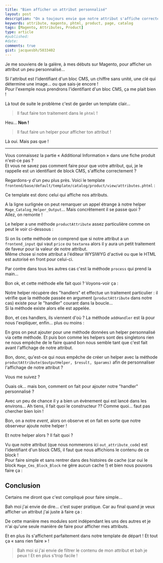 ```yaml
---
title: "Bien afficher un attribut personnalisé"
layout: post
description: "On a toujours envie que notre attribut s'affiche correctement dans notre page produit ou notre catalogue sans créer de dépendances... Explication !"
keywords: attribute, magento, phtml, product, page, catalog
tags: [Magento, Attributes, Product]
type: article
#published:
#date: 
comments: true
gist: jacquesbh/5033402
---
```


Je me souviens de la galère, à mes débuts sur Magento, pour afficher un attribut un peu personnalisé...

Si l'attribut est l'identifiant d'un bloc CMS, un chiffre sans unité, une clé qui détermine une image... ou que sais-je encore !  
Pour l'exemple nous prendrons l'identifiant d'un bloc CMS, ça me plait bien !

Là tout de suite le problème c'est de garder un template clair...

> Il faut faire ton traitement dans le `phtml` !

Heu... **Non !**

> Il faut faire un helper pour afficher ton attribut !

Là oui. Mais pas que !

<!-- more start -->

--------

Vous connaissez la partie « Additional Information » dans une fiche produit n'est-ce pas ?  
Et vous ne savez pas comment faire pour que votre attribut, qui, je le rappelle est un identifiant de block CMS, s'affiche correctement ?

Regardons-y d'un peu plus près. Voici le template `frontend/base/default/template/catalog/product/view/attributes.phtml` :

<script type="text/javascript">gist('{{page.gist}}', 'attributes.phtml', '15');</script>

Ce template est donc celui qui affiche nos attributs.

A la ligne surlignée on peut remarquer un appel étrange à notre helper `Mage_Catalog_Helper_Output`... Mais concrêtement il se passe quoi ?  
Allez, on remonte !

Le helper a une méthode `productAttribute` assez particulière comme on peut le voir ci-dessous :

<script type="text/javascript">gist('{{page.gist}}', 'Output_productAttribute.php', '17-38');</script>

Si on lis cette méthode on comprend que si notre attribut a un `frontend_input` qui vaut `price` ou `textarea` alors il y aura un petit traitement de faveur pour la valeur de notre attribut.  
Même chose si notre attribut a l'éditeur WYSIWYG d'activé ou que le HTML est autorisé en front pour celui-ci.

Par contre dans tous les autres cas c'est la méthode `process` qui prend la main...

Bon ok, et cette méthode elle fait quoi ? Voyons-voir ça :

<script type="text/javascript">gist('{{page.gist}}', 'Output_process.php', '17-22');</script>

Notre helper récupère des "handlers" et effectue un traitement particulier : il vérifie que la méthode passée en argument (`productAttribute` dans notre cas) existe pour le "handler" courant dans la boucle...  
Si la méthode existe alors elle est appelée.

Bon, et ces handlers, ils viennent d'où ? La méthode `addHandler` est là pour nous l'expliquer, enfin... plus ou moins :

<script type="text/javascript">gist('{{page.gist}}', 'Output_addHandler.php', '16-26');</script>

En gros on peut ajouter pour une méthode données un helper personnalisé via cette méthode. Et puis bon comme les helpers sont des singletons rien ne nous empêche de le faire quand bon nous semble tant que c'est fait avant l'affichage de notre attribut.

Bon, donc, qu'est-ce qui nous empêche de créer un helper avec la méthode `productAttribute($outputHelper, $result, $params)` afin de personnaliser l'affichage de notre attribut ?

Vous me suivez ?

Ouais ok... mais bon, comment on fait pour ajouter notre "handler" personnalisé ?

Avec un peu de chance il y a bien un évènement qui est lancé dans les environs... Ah tiens, il fait quoi le constructeur ?? Comme quoi... faut pas chercher bien loin !

<script type="text/javascript">gist('{{page.gist}}', 'Output_construct.php', '12');</script>

Bon, on a notre _event_, alors on observe et on fait en sorte que notre observeur ajoute notre helper !

<script type="text/javascript">gist('{{page.gist}}', 'Observer.php', '14');</script>

Et notre helper alors ? Il fait quoi ?

Vu que notre attribut (que nous nommerons ici `out_attribute_code`) est l'identifiant d'un block CMS, il faut que nous affichions le contenu de ce block !  
Pour faire simple et sans rentrer dans des histoires de cache (car oui le block `Mage_Cms_Block_Block` ne gère aucun cache !) et bien nous pouvons faire ça :

<script type="text/javascript">gist('{{page.gist}}', 'Helper.php', '16-29');</script>

## Conclusion

Certains me diront que c'est compliqué pour faire simple...

Bah moi j'ai envie de dire... c'est super pratique. Car au final quand je veux afficher un attribut j'ai juste à faire ça :

<script type="text/javascript">gist('{{page.gist}}', 'call.php');</script>

De cette manière mes modules sont indépendant les uns des autres et je n'ai qu'une seule manière de faire pour afficher mes attributs.

Et en plus ils s'affichent parfaitement dans notre template de départ ! Et tout ça « sans rien faire » !

> Bah moi si j'ai envie de filtrer le contenu de mon attribut et bah je peux ! Et en plus s'trop facile !


<!-- more end -->


